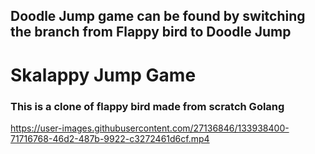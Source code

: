 ## Doodle Jump game can be found by switching the branch from Flappy bird to Doodle Jump
# Skalappy Jump Game

### This is a clone of flappy bird made from scratch Golang

https://user-images.githubusercontent.com/27136846/133938400-71716768-46d2-487b-9922-c3272461d6cf.mp4
